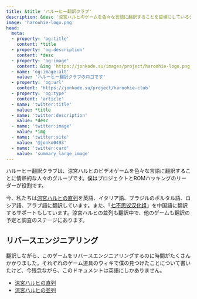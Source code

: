 ```yaml
---
title: &title 'ハルーヒー翻訳クラブ'
description: &desc '涼宮ハルヒのゲームを色々な言語に翻訳することを目標にしているグループです。'
image: 'haroohie-logo.png'
head:
  meta:
  - property: 'og:title'
    content: *title
  - property: 'og:description'
    content: *desc
  - property: 'og:image'
    content: &img 'https://jonkode.su/images/project/haroohie-logo.png'
  - name: 'og:image:alt'
    value: 'ハルーヒー翻訳クラブのロゴです'
  - property: 'og:url'
    content: 'https://jonkode.su/project/haroohie-club'
  - property: 'og:type'
    content: 'article'
  - name: 'twitter:title'
    value: *title
  - name: 'twitter:description'
    value: *desc
  - name: 'twitter:image'
    value: *img
  - name: 'twitter:site'
    value: '@jonko0493'
  - name: 'twitter:card'
    value: 'summary_large_image'
---
```


ハルーヒー翻訳クラブは、涼宮ハルヒのビデオゲームを色々な言語に翻訳することに情熱的な人々のグループです。僕はプロジェクトとROMハッキングのリーダーが役割です。

今、私たちは[涼宮ハルヒの直列](https://haroohie.club/chokuretsu)を英語、イタリア語、ブラジルのポルタル語、ロシア語、アラブ語に翻訳しています。また、「[七不思议汉化组](https://7.xzonn.top/)」を中国語に翻訳するサポートもしています。涼宮ハルヒの並列も翻訳中で、他のゲームも翻訳の予定と調査のステージにあります。

## リバースエンジニアリング

翻訳しながら、このゲームをリバースエンジニアリングするのに時間がたくさんかかりました。それぞれのゲーム道具のウィキで僕の見つけたことについて書いたけど、今残念ながら、このドキュメントは英語にしかありません。
* [涼宮ハルヒの直列](https://github.com/haroohie-club/ChokuretsuTranslationUtility/wiki/)
* [涼宮ハルヒの並列](https://github.com/haroohie-club/HeiretsuTranslationUtility/wiki/)